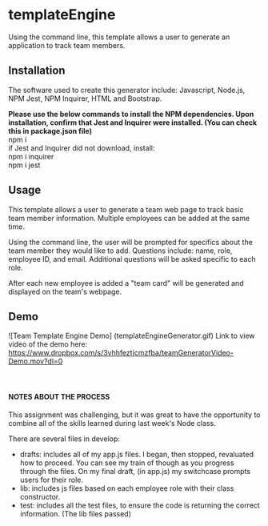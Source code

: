# templateEngine
Using the command line, this template allows a user to generate an application to track team members. 


## Installation
The software used to create this generator include: Javascript, Node.js, NPM Jest, NPM Inquirer, HTML and Bootstrap.  

**Please use the below commands to install the NPM dependencies. Upon installation, confirm that Jest and Inquirer were installed. (You can check this in package.json file)**
<br>
npm i
<br> if Jest and Inquirer did not download, install:
<br>
npm i inquirer
<br>
npm i jest
<br>

## Usage
This template allows a user to generate a team web page to track basic team member information. Multiple employees can be added at the same time.

Using the command line, the user will be prompted for specifics about the team member they would like to add. Questions include: name, role, employee ID, and email. Additional questions will be asked specific to each role. 

After each new employee is added a "team card" will be generated and displayed on the team's webpage. 


## Demo
![Team Template Engine Demo] (templateEngineGenerator.gif)
Link to view video of the demo here: https://www.dropbox.com/s/3vhhfeztjcmzfba/teamGeneratorVideo-Demo.mov?dl=0
<br>
<br>
<br>

#### NOTES ABOUT THE PROCESS
This assignment was challenging, but it was great to have the opportunity to combine all of the skills learned during last week's Node class.

There are several files in develop:
- drafts: includes all of my app.js files. I began, then stopped, revaluated how to proceed. You can see my train of though as you progress through the files. On my final draft, (in app.js) my switchcase prompts users for their role.
- lib: includes js files based on each employee role with their class constructor.
- test: includes all the test files, to ensure the code is returning the correct information. (The lib files passed)
